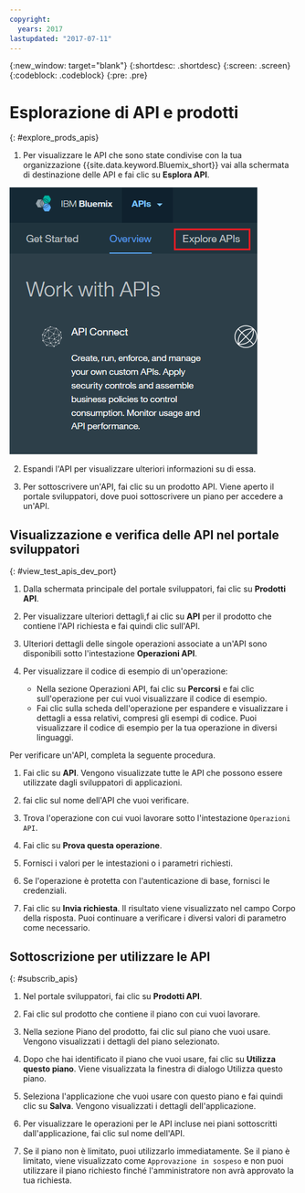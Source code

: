 ```yaml
---
copyright:
  years: 2017
lastupdated: "2017-07-11"
---
```


{:new_window: target="blank"}
{:shortdesc: .shortdesc}
{:screen: .screen}
{:codeblock: .codeblock}
{:pre: .pre}

# Esplorazione di API e prodotti 
{: #explore_prods_apis}

1. Per visualizzare le API che sono state condivise con la tua organizzazione {{site.data.keyword.Bluemix_short}} vai alla schermata di destinazione delle API e fai clic su
**Esplora API**.

<img alt="Pagina di destinazione delle API con la scheda Esplora API evidenziata" src="images/ExploreAPIs_tab.png">

2. Espandi l'API per visualizzare ulteriori informazioni su di essa.

3. Per sottoscrivere un'API, fai clic su un prodotto API.
Viene aperto il portale sviluppatori, dove puoi sottoscrivere un piano per accedere a un'API.

## Visualizzazione e verifica delle API nel portale sviluppatori
{: #view_test_apis_dev_port}

1. Dalla schermata principale del portale sviluppatori, fai clic su **Prodotti API**.

2. Per visualizzare ulteriori dettagli,f ai clic su **API** per il prodotto che contiene
l'API richiesta e fai quindi clic sull'API.

3. Ulteriori dettagli delle singole operazioni associate a un'API sono disponibili sotto l'intestazione **Operazioni API**.

4. Per visualizzare il codice di esempio di un'operazione:
    - Nella sezione Operazioni API, fai clic su **Percorsi** e fai clic sull'operazione per
cui vuoi visualizzare il codice di esempio.
    - Fai clic sulla scheda dell'operazione per espandere e visualizzare i dettagli a essa relativi, compresi gli esempi di codice. Puoi
visualizzare il codice di esempio per la tua operazione in diversi linguaggi. 

Per verificare un'API, completa la seguente procedura.
1. Fai clic su **API**.
Vengono visualizzate tutte le API che possono essere utilizzate dagli sviluppatori di applicazioni.

2. fai clic sul nome dell'API che vuoi verificare.

3. Trova l'operazione con cui vuoi lavorare sotto l'intestazione `Operazioni API`.

4. Fai clic su **Prova questa operazione**.

5. Fornisci i valori per le intestazioni o i parametri richiesti.

6. Se l'operazione è protetta con l'autenticazione di base, fornisci le credenziali.

7. Fai clic su **Invia richiesta**.
Il risultato viene visualizzato nel campo Corpo della risposta. Puoi continuare a verificare i diversi valori di parametro come necessario.

## Sottoscrizione per utilizzare le API
{: #subscrib_apis}

1. Nel portale sviluppatori, fai clic su **Prodotti API**.

2. Fai clic sul prodotto che contiene il piano con cui vuoi lavorare.

3. Nella sezione Piano del prodotto, fai clic sul piano che vuoi usare. Vengono
visualizzati i dettagli del piano selezionato.

4. Dopo che hai identificato il piano che vuoi usare, fai clic su **Utilizza questo piano**.
Viene visualizzata la finestra di dialogo Utilizza questo piano.

5. Seleziona l'applicazione che vuoi usare con questo piano e fai quindi clic su **Salva**.
Vengono visualizzati i dettagli dell'applicazione.

6. Per visualizzare le operazioni per le API incluse nei piani sottoscritti dall'applicazione, fai clic sul nome dell'API.

7. Se il piano non è limitato, puoi utilizzarlo immediatamente. Se il piano è limitato, viene visualizzato
come `Approvazione in sospeso` e non puoi utilizzare il piano richiesto finché l'amministratore non avrà approvato la tua richiesta.



